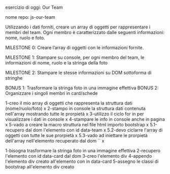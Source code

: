 esercizio di oggi: Our Team


nome repo: js-our-team


Utilizzando i dati forniti, creare un array di oggetti per rappresentare i membri del team. Ogni membro è caratterizzato dalle seguenti informazioni: nome, ruolo e foto.


MILESTONE 0: Creare l’array di oggetti con le informazioni fornite.

MILESTONE 1: Stampare su console, per ogni membro del team, le informazioni di nome, ruolo e la stringa della foto

MILESTONE 2: Stampare le stesse informazioni su DOM sottoforma di stringhe

 <!-- ---------------------------------------------- -->
BONUS 1: Trasformare la stringa foto in una immagine effettiva
BONUS 2: Organizzare i singoli membri in card/schede
<!-- ------------------------------------------------ -->

<!-- pseudo codice -->

1-creo il mio array di oggetti che rappresenta la struttura dati (nome/ruolo/foto) x
2-stampo in console la struttura dati contenuta nell'array mostrando tutte le prorpietà x
3-utilizzo il ciclo for in per visualizzare i dati in console x
4-stampare le info in console anche in pagina x
5-vado a creare la macro struttura nel file html importo bootstrap x
5.1-recupero dal dom l'elemento con id data-team x
5.2-devo ciclarre l'array di oggetti con tutte le sue prorpietà x
5.3-vado ad iniettare le prorpietà dell'array nell'elemento recuperato dal dom  `` x


<!-- pseudo codice bonus 1 -->

1-bisogna trasformare la stringa foto in una immagine effettiva
2-recupero l'elemento con id data-card dal dom
3-creo l'elemento div
4-appendo l'elemento div creato all'elemento con in data-card
5-assegno le classi di bootstrap all'elemento div creato


